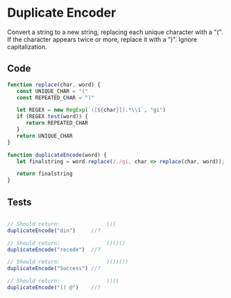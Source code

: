 # Duplicate Encoder
Convert a string to a new string, replacing each unique character with a "(".
If the character appears twice or more, replace it with a ")".
Ignore capitalization.

## Code
```javascript
function replace(char, word) {
   const UNIQUE_CHAR = "("
   const REPEATED_CHAR = ")"

   let REGEX = new RegExp(`([${char}]).*\\1`, "gi")
   if (REGEX.test(word)) {
      return REPEATED_CHAR
   }
   return UNIQUE_CHAR
}

function duplicateEncode(word) {
   let finalstring = word.replace(/./gi, char => replace(char, word));

   return finalstring
}
```

## Tests
```javascript

// Should return:               (((
duplicateEncode("din")     //?

// Should return:               ()()()
duplicateEncode("recede")  //?

// Should return:               )())())
duplicateEncode("Success") //?

// Should return:               ))((
duplicateEncode("(( @")    //?
```
